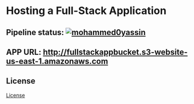 # Hosting a Full-Stack Application

## Pipeline status: [![mohammed0yassin](https://circleci.com/gh/mohammed0yassin/hosting-fullstack-app.svg?style=svg)](https://app.circleci.com/pipelines/github/mohammed0yassin/hosting-fullstack-app)

## APP URL: http://fullstackappbucket.s3-website-us-east-1.amazonaws.com

## License

[License](LICENSE.txt)
